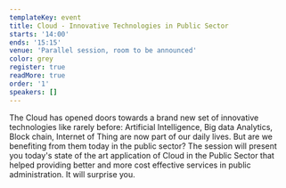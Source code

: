 ```yaml
---
templateKey: event
title: Cloud - Innovative Technologies in Public Sector
starts: '14:00'
ends: '15:15'
venue: 'Parallel session, room to be announced'
color: grey
register: true
readMore: true
order: '1'
speakers: []
---
```


The Cloud has opened doors towards a brand new set of innovative technologies like rarely before: Artificial Intelligence, Big data Analytics, Block chain, Internet of Thing are now part of our daily lives. But are we benefiting from them today in the public sector? The session will present you today's state of the art application of Cloud in the Public Sector that helped providing better and more cost effective services in public administration. It will surprise you.
